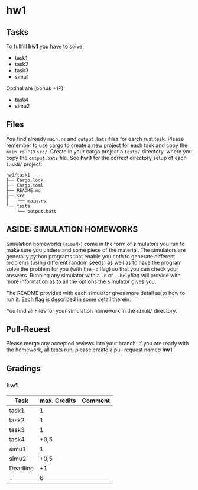 # hw1

## Tasks
To fullfill **hw1** you have to solve:

- task1
- task2
- task3
- simu1

Optinal are (bonus +1P):

- task4
- simu2

## Files
You find already `main.rs` and `output.bats` files for earch rust task. Please remember to use cargo to create a new project for each task and copy the `main.rs` into `src/`. Create in your cargo project a `tests/` directory, where you copy the `output.bats` file. See **hw0** for the correct directory setup of each `taskN/` project:

```
hw0/task1
├── Cargo.lock
├── Cargo.toml
├── README.md
├── src
│   └── main.rs
└── tests
    └── output.bats
```

## ASIDE: SIMULATION HOMEWORKS

Simulation homeworks (`simuN/`) come in the form of simulators you run to
make sure you understand some piece of the material. The simulators are generally python programs that enable you both to generate different problems (using different random seeds) as well as to have the program solve the problem for you (with the `-c` flag) so that you can check your answers. Running any simulator with a `-h` or `--help`flag will provide with more information as to all the options the simulator gives you.

The README provided with each simulator gives more detail as to how to run it. Each flag is described in some detail therein.

You find all Files for your simulation homework in the `simuN/` directory.

## Pull-Reuest

Please merge any accepted reviews into your branch. If you are ready with the homework, all tests run, please create a pull request named **hw1**.

## Gradings

### hw1

| Task | max. Credits | Comment |
|---|---|---|
| task1 | 1 | |
| task2 | 1 | |
| task3 | 1 | |
| task4 | +0,5 | |
| simu1 | 1 | |
| simu2 | +0,5 | |
| Deadline | +1 | |
| = | 6 | |
